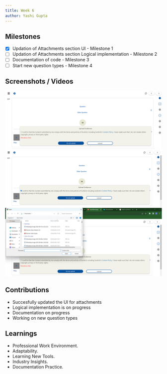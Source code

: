 ```yaml
---
title: Week 6
author: Yashi Gupta
---
```


## Milestones
- [x] Updation of Attachments section UI - Milestone 1
- [ ] Updation of Attachments section Logical implementation - Milestone 2
- [ ] Documentation of code - Milestone 3
- [ ] Start new question types - Milestone 4

## Screenshots / Videos 
![Remark/Attachments](<../../../../../images/Screenshot 2023-08-11 201658.png>)
![Remark/Attachments](<../../../../../images/Screenshot 2023-08-11 201718.png>)
![Remark/Attachments](<../../../../../images/Screenshot 2023-08-11 201728.png>)

## Contributions
- Succesfully updated the UI for attachments
- Logical implementation is on progress
- Documentation on progress
- Working on new question types 

## Learnings
- Professional Work Environment.
- Adaptability.
- Learning New Tools.
- Industry Insights.
- Documentation Practice.